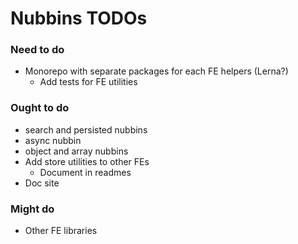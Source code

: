 # Nubbins TODOs

### Need to do
- Monorepo with separate packages for each FE helpers (Lerna?)
  - Add tests for FE utilities

### Ought to do
- search and persisted nubbins
- async nubbin
- object and array nubbins
- Add store utilities to other FEs 
  - Document in readmes
- Doc site

### Might do
- Other FE libraries
